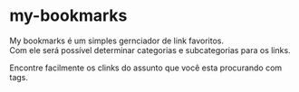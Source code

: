 # my-bookmarks

My bookmarks é um simples gernciador de link favoritos.   
Com ele será possível determinar categorias e subcategorias para os links.    

Encontre facilmente os clinks do assunto que você esta procurando com tags.
